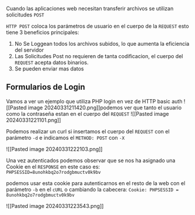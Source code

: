 Cuando las aplicaciones web necesitan transferir archivos se utilizan solicitudes `POST` 

`HTTP POST` coloca los parámetros de usuario en el cuerpo de la `REQUEST` esto tiene 3 beneficios principales:

1. No Se Loggean todos los archivos subidos, lo que aumenta la eficiencia del servidor
2. Las Solicitudes Post no requieren de tanta codificacion, el cuerpo del `REQUEST` acepta datos binarios. 
3. Se pueden enviar mas datos

## Formularios de Login

Vamos a ver un ejemplo que utiliza PHP login en vez de HTTP basic auth
![[Pasted image 20240331211420.png]]podemos ver que tanto el usuario como la contraseña estan en el cuerpo del `REQUEST`
![[Pasted image 20240331221101.png]]

Podemos realizar un curl si insertamos el cuerpo del `REQUEST` con el parámetro  `-d`  e indicamos el `METHOD: POST` con `-X`

![[Pasted image 20240331222103.png]]

Una vez autenticados podemos observar que se nos ha asignado una Cookie en el `RESPONSE` en este caso es:
`PHPSESSID=8unohkbq2o7rodgbmuctv0k9bv`

podemos usar esta cookie para autenticarnos en el resto de la web con el parámetro `-b` en el  `cURL` o cambiando la cabecera:
`Cookie: PHPSESSID = 8unohkbq2o7rodgbmuctv0k9bv`

![[Pasted image 20240331223543.png]]



